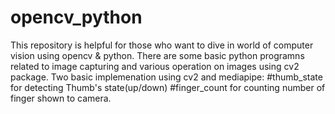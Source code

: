# opencv_python

This repository is helpful for those who want to dive in world of computer vision using opencv & python.
There are some basic python programns related to image capturing and various operation on images using cv2 package.
Two basic implemenation using cv2 and mediapipe:
#thumb_state for detecting Thumb's state(up/down)
#finger_count for counting number of finger shown to camera.
